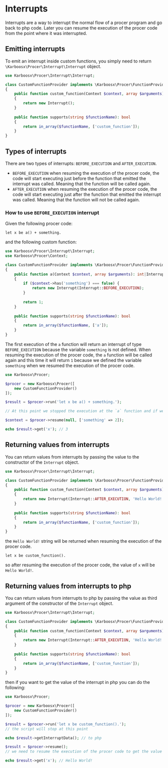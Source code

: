 # Interrupts
Interrupts are a way to interrupt the normal flow of a procer program and go back to php code.
Later you can resume the execution of the procer code from the point where it was interrupted.

## Emitting interrupts
To emit an interrupt inside custom functions, you simply need to return `\Karboosx\Procer\Interrupt\Interrupt` object.

```php
use Karboosx\Procer\Interrupt\Interrupt;

class CustomFunctionProvider implements \Karboosx\Procer\FunctionProviderInterface
{
    public function custom_function(Context $context, array $arguments): string
    {
        return new Interrupt();
    }
    
    public function supports(string $functionName): bool
    {
        return in_array($functionName, ['custom_function']);
    }
}
```

## Types of interrupts
There are two types of interrupts: `BEFORE_EXECUTION` and `AFTER_EXECUTION`.
- `BEFORE_EXECUTION` when resuming the execution of the procer code, the code will start executing just before the function that emitted the interrupt was called. Meaning that the function will be called again.
- `AFTER_EXECUTION` when resuming the execution of the procer code, the code will start executing just after the function that emitted the interrupt was called. Meaning that the function will not be called again.

### How to use `BEFORE_EXECUTION` interrupt

Given the following procer code:
```procer
let x be a() + something.
```

and the following custom function:

```php
use Karboosx\Procer\Interrupt\Interrupt;
use Karboosx\Procer\Context;

class CustomFunctionProvider implements \Karboosx\Procer\FunctionProviderInterface
{
    public function a(Context $context, array $arguments): int|Interrupt
    {
        if ($context->has('something') === false) {
            return new Interrupt(Interrupt::BEFORE_EXECUTION);
        }
        
        return 1;
    }
    
    public function supports(string $functionName): bool
    {
        return in_array($functionName, ['a']);
    }
}
```

The first execution of the `a` function will return an interrupt of type `BEFORE_EXECUTION` because the variable `something` is not defined.
When resuming the execution of the procer code, the `a` function will be called again and this time it will return `1` because we defined the variable `something` when we resumed the execution of the procer code.

```php
use Karboosx\Procer;

$procer = new Karboosx\Procer([
    new CustomFunctionProvider()
]);

$result = $procer->run('let x be a() + something.');

// At this point we stopped the execution at the `a` function and if we want to resume the execution of the procer code we need to define the variable `something`.

$context = $procer->resume(null, ['something' => 2]);

echo $result->get('x'); // 3
```

## Returning values from interrupts
You can return values from interrupts by passing the value to the constructor of the `Interrupt` object.

```php
use Karboosx\Procer\Interrupt\Interrupt;

class CustomFunctionProvider implements \Karboosx\Procer\FunctionProviderInterface
{
    public function custom_function(Context $context, array $arguments): string|Interrupt
    {
        return new Interrupt(Interrupt::AFTER_EXECUTION, 'Hello World!');
    }
    
    public function supports(string $functionName): bool
    {
        return in_array($functionName, ['custom_function']);
    }
}
```

the `Hello World!` string will be returned when resuming the execution of the procer code.

```
let x be custom_function().
```

so after resuming the execution of the procer code, the value of `x` will be `Hello World!`.

## Returning values from interrupts to php

You can return values from interrupts to php by passing the value as third argument of the constructor of the `Interrupt` object.

```php
use Karboosx\Procer\Interrupt\Interrupt;

class CustomFunctionProvider implements \Karboosx\Procer\FunctionProviderInterface
{
    public function custom_function(Context $context, array $arguments): string|Interrupt
    {
        return new Interrupt(Interrupt::AFTER_EXECUTION, 'Hello World!', 'to php');
    }
    
    public function supports(string $functionName): bool
    {
        return in_array($functionName, ['custom_function']);
    }
}
```

then if you want to get the value of the interrupt in php you can do the following:

```php
use Karboosx\Procer;

$procer = new Karboosx\Procer([
    new CustomFunctionProvider()
]);

$result = $procer->run('let x be custom_function().');
// the script will stop at this point

echo $result->getInterruptData(); // to php

$result = $procer->resume();
// we need to resume the execution of the procer code to get the value of the interrupt

echo $result->get('x'); // Hello World!
```

